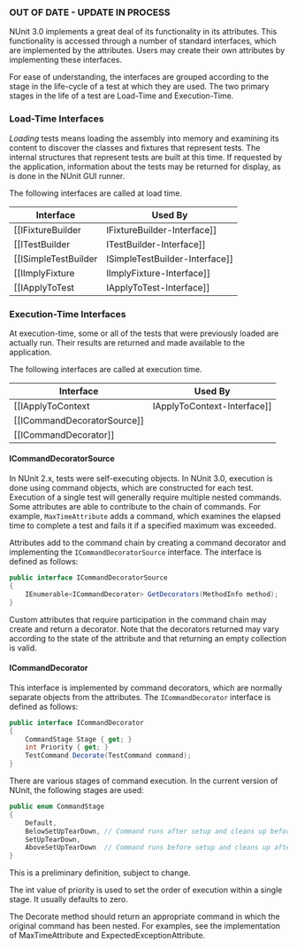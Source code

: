 ### OUT OF DATE - UPDATE IN PROCESS

NUnit 3.0 implements a great deal of its functionality in its attributes. This functionality is accessed through a number of standard interfaces, which are implemented by the attributes. Users may create their own attributes by implementing these interfaces. 

For ease of understanding, the interfaces are grouped according to the stage in the life-cycle of a test at which they are used. The two primary stages in the life of a test are Load-Time and Execution-Time.

### Load-Time Interfaces

_Loading_ tests means loading the assembly into memory and examining its content to discover the classes and fixtures that represent tests. The internal structures that represent tests are built at this time. If requested by the application, information about the tests may be returned for display, as is done in the NUnit GUI runner.

The following interfaces are called at load time.

| Interface              | Used By |
|------------------------|---------|
| [[IFixtureBuilder|IFixtureBuilder-Interface]]       | Attributes that know how to build a fixture from a test class
| [[ITestBuilder|ITestBuilder-Interface]]              | Attributes that know how to build one or more parameterized test cases for a method
| [[ISimpleTestBuilder|ISimpleTestBuilder-Interface]] | Attributes that know how to build a single non-parameterized test case for a method
| [[IImplyFixture|IImplyFixture-Interface]]           | Attributes used on a method to signal that the defining class should be treated as a fixture
| [[IApplyToTest|IApplyToTest-Interface]]             | Attributes that make modifications to a test immediately after it is constructed

### Execution-Time Interfaces

At execution-time, some or all of the tests that were previously loaded are actually run. Their results are returned and made available to the application.

The following interfaces are called at execution time.

| Interface              | Used By |
|------------------------|---------|
| [[IApplyToContext|IApplyToContext-Interface]] | Attributes that set up the context prior to execution
| [[ICommandDecoratorSource]]
| [[ICommandDecorator]]

#### ICommandDecoratorSource

In NUnit 2.x, tests were self-executing objects. In NUnit 3.0, execution is done using command objects, which are constructed for each test. Execution of a single test will  generally require multiple nested commands. Some attributes are able to contribute to the chain of commands. For example, `MaxTimeAttribute` adds a command, which examines the elapsed time to complete a test and fails it if a specified maximum was exceeded.

Attributes add to the command chain by creating a command decorator and implementing the `ICommandDecoratorSource` interface. The interface is defined as follows:

```C#
public interface ICommandDecoratorSource
{
    IEnumerable<ICommandDecorator> GetDecorators(MethodInfo method);
}
```

Custom attributes that require participation in the command chain may create and return a decorator. Note that the decorators returned may vary according to the state of the attribute and that returning an empty collection is valid.

#### ICommandDecorator

This interface is implemented by command decorators, which are normally separate objects from the attributes. The `ICommandDecorator` interface is defined as follows:

```C#
public interface ICommandDecorator
{
    CommandStage Stage { get; }
    int Priority { get; }
    TestCommand Decorate(TestCommand command);
}
```

There are various stages of command execution. In the current version of NUnit, the following stages are used:

```C#
public enum CommandStage
{
    Default,
    BelowSetUpTearDown, // Command runs after setup and cleans up before teardown
    SetUpTearDown,
    AboveSetUpTearDown  // Command runs before setup and cleans up after teardown
}
```

This is a preliminary definition, subject to change.

The int value of priority is used to set the order of execution within a single stage. It usually defaults to zero.

The Decorate method should return an appropriate command in which the original command has been nested. For examples, see the implementation of MaxTimeAttribute and ExpectedExceptionAttribute.
